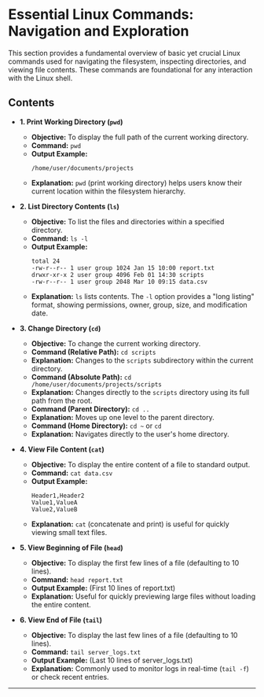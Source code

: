 # Essential Linux Commands: Navigation and Exploration

This section provides a fundamental overview of basic yet crucial Linux commands used for navigating the filesystem, inspecting directories, and viewing file contents. 
These commands are foundational for any interaction with the Linux shell.

## Contents

* **1. Print Working Directory (`pwd`)**
    * **Objective:** To display the full path of the current working directory.
    * **Command:** `pwd`
    * **Output Example:**
        ```
        /home/user/documents/projects
        ```
    * **Explanation:** `pwd` (print working directory) helps users know their current location within the filesystem hierarchy.

* **2. List Directory Contents (`ls`)**
    * **Objective:** To list the files and directories within a specified directory.
    * **Command:** `ls -l`
    * **Output Example:**
        ```
        total 24
        -rw-r--r-- 1 user group 1024 Jan 15 10:00 report.txt
        drwxr-xr-x 2 user group 4096 Feb 01 14:30 scripts
        -rw-r--r-- 1 user group 2048 Mar 10 09:15 data.csv
        ```
    * **Explanation:** `ls` lists contents. The `-l` option provides a "long listing" format, showing permissions, owner, group, size, and modification date.

* **3. Change Directory (`cd`)**
    * **Objective:** To change the current working directory.
    * **Command (Relative Path):** `cd scripts`
    * **Explanation:** Changes to the `scripts` subdirectory within the current directory.
    * **Command (Absolute Path):** `cd /home/user/documents/projects/scripts`
    * **Explanation:** Changes directly to the `scripts` directory using its full path from the root.
    * **Command (Parent Directory):** `cd ..`
    * **Explanation:** Moves up one level to the parent directory.
    * **Command (Home Directory):** `cd ~` or `cd`
    * **Explanation:** Navigates directly to the user's home directory.

* **4. View File Content (`cat`)**
    * **Objective:** To display the entire content of a file to standard output.
    * **Command:** `cat data.csv`
    * **Output Example:**
        ```
        Header1,Header2
        Value1,ValueA
        Value2,ValueB
        ```
    * **Explanation:** `cat` (concatenate and print) is useful for quickly viewing small text files.

* **5. View Beginning of File (`head`)**
    * **Objective:** To display the first few lines of a file (defaulting to 10 lines).
    * **Command:** `head report.txt`
    * **Output Example:** (First 10 lines of report.txt)
    * **Explanation:** Useful for quickly previewing large files without loading the entire content.

* **6. View End of File (`tail`)**
    * **Objective:** To display the last few lines of a file (defaulting to 10 lines).
    * **Command:** `tail server_logs.txt`
    * **Output Example:** (Last 10 lines of server_logs.txt)
    * **Explanation:** Commonly used to monitor logs in real-time (`tail -f`) or check recent entries.

---

